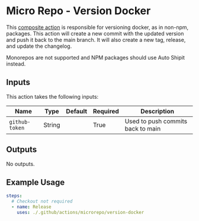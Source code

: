 # Micro Repo - Version Docker

This [composite action](./action.yml) is responsible for versioning docker, as
in non-npm, packages. This action will create a new commit with the updated
version and push it back to the main branch. It will also create a new tag,
release, and update the changelog.

Monorepos are not supported and NPM packages should use Auto Shipit instead.

## Inputs

This action takes the following inputs:

| Name           | Type   | Default | Required | Description                       |
| -------------- | ------ | ------- | -------- | --------------------------------- |
| `github-token` | String |         | True     | Used to push commits back to main |

## Outputs

No outputs.

## Example Usage

```yaml
steps:
  # Checkout not required
  - name: Release
    uses: ./.github/actions/microrepo/version-docker
```
